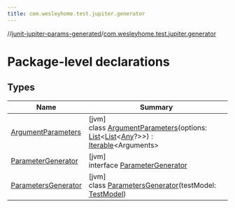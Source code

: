 ```yaml
---
title: com.wesleyhome.test.jupiter.generator
---
```

//[junit-jupiter-params-generated](../../index.html)/[com.wesleyhome.test.jupiter.generator](index.html)



# Package-level declarations



## Types


| Name | Summary |
|---|---|
| [ArgumentParameters](-argument-parameters/index.html) | [jvm]<br>class [ArgumentParameters](-argument-parameters/index.html)(options: [List](https://kotlinlang.org/api/latest/jvm/stdlib/kotlin.collections/-list/index.html)&lt;[List](https://kotlinlang.org/api/latest/jvm/stdlib/kotlin.collections/-list/index.html)&lt;[Any](https://kotlinlang.org/api/latest/jvm/stdlib/kotlin/-any/index.html)?&gt;&gt;) : [Iterable](https://kotlinlang.org/api/latest/jvm/stdlib/kotlin.collections/-iterable/index.html)&lt;Arguments&gt; |
| [ParameterGenerator](-parameter-generator/index.html) | [jvm]<br>interface [ParameterGenerator](-parameter-generator/index.html) |
| [ParametersGenerator](-parameters-generator/index.html) | [jvm]<br>class [ParametersGenerator](-parameters-generator/index.html)(testModel: [TestModel](../com.wesleyhome.test.jupiter.provider/-test-model/index.html)) |

